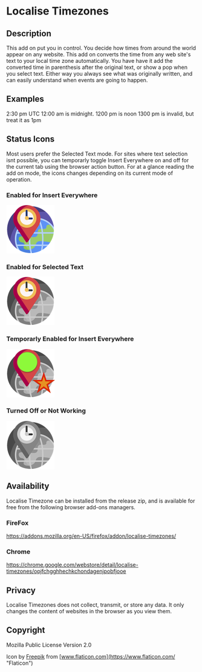 # Localise Timezones

## Description

This add on put you in control. You decide how times from around the world appear on any website. This add on converts the time from any web site's text to your local time zone automatically. You have have it add the converted time in parenthesis after the original text, or show a pop when you select text. Either way you always see what was originally written, and can easily understand when events are going to happen.

## Examples

2:30 pm UTC
12:00 am is midnight.
1200 pm is noon
1300 pm is invalid, but treat it as 1pm

## Status Icons
Most users prefer the Selected Text mode. For sites where text selection isnt possible, you can temporarly toggle Insert Everywhere on and off for the current tab using the browser action button. For at a glance reading the add on mode, the icons changes depending on its current mode of operation.

### Enabled for Insert Everywhere
![button.png](button.png)
### Enabled for Selected Text
![button-partial.png](button-partial.png)
### Temporarly Enabled for Insert Everywhere
![button-temp.png](button-temp.png)
### Turned Off or Not Working
![button-grey.png](button-grey.png)

## Availability 

Localise Timezone can be installed from the release zip, and is available for free from the following browser add-ons managers.

### FireFox

https://addons.mozilla.org/en-US/firefox/addon/localise-timezones/

### Chrome

https://chrome.google.com/webstore/detail/localise-timezones/opjfchgghhechkchondagenjpobfjooe

##  Privacy

Localise Timezones does not collect, transmit, or store any data. It only changes the content of websites in the browser as you view them.

##  Copyright
Mozilla Public License Version 2.0

Icon by [Freepik](http://www.freepik.com/ "Freepik") from [www.flaticon.com](https://www.flaticon.com/ "Flaticon")
